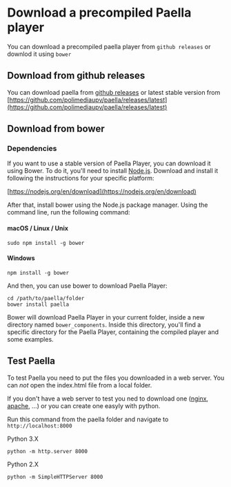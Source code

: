 ---
---

# Download a precompiled Paella player

You can download a precompiled paella player from `github releases` or downlod it using `bower`

## Download from github releases

You can download paella from [github releases](https://github.com/polimediaupv/paella/releases) 
or latest stable version from [https://github.com/polimediaupv/paella/releases/latest](https://github.com/polimediaupv/paella/releases/latest)

## Download from bower

### Dependencies

If you want to use a stable version of Paella Player, you can download it using Bower. To do it, you'll need to install [Node.js](https://nodejs.org). Download and install it following the instructions for your specific platform:

[https://nodejs.org/en/download](https://nodejs.org/en/download)

After that, install bower using the Node.js package manager. Using the command line, run the following command:

#### macOS / Linux / Unix

```shell
sudo npm install -g bower
```

#### Windows

```shell
npm install -g bower
```

And then, you can use bower to download Paella Player:

```shell
cd /path/to/paella/folder
bower install paella
```

Bower will download Paella Player in your current folder, inside a new directory named `bower_components`. 
Inside this directory, you'll find a specific directory for the Paella Player, containing the compiled player and some examples.


## Test Paella

To test Paella you need to put the files you downloaded in a web server. You can *not* open the index.html file from
a local folder.

If you don't have a web server to test you ned to download one ([nginx](https://nginx.org/),
[apache](https://httpd.apache.org/), ...) or you can create one easyly with python.

Run this command from the paella folder and navigate to `http://localhost:8000`

Python 3.X
```shell
python -m http.server 8000
```

Python 2.X
```shell
python -m SimpleHTTPServer 8000
```

